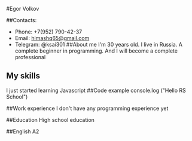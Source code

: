 #Egor Volkov

##Contacts:
* Phone: +7(952) 790-42-37
* Email: himashq65@gmail.com
* Telegram: @ksai301
##About me
I'm 30 years old. I live in Russia. A complete beginner in programming. And I will become a complete professional
## My skills 
I just started learning Javascript
##Code example
console.log ("Hello RS School")

##Work experience
I don't have any programming experience yet

##Education 
High school education

##English
A2